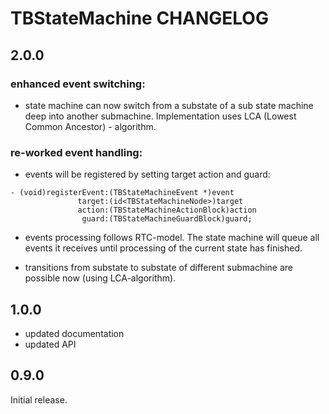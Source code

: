 # TBStateMachine CHANGELOG

## 2.0.0

### enhanced event switching:

- state machine can now switch from a substate of a sub state machine deep into another submachine. Implementation uses LCA (Lowest Common Ancestor) - algorithm.

### re-worked event handling:

- events will be registered by setting target action and guard:

```
- (void)registerEvent:(TBStateMachineEvent *)event
               target:(id<TBStateMachineNode>)target
               action:(TBStateMachineActionBlock)action
                guard:(TBStateMachineGuardBlock)guard;
```

- events processing follows RTC-model. The state machine will queue all events it receives until processing of the current state has finished.

- transitions from substate to substate of different submachine are possible now (using LCA-algorithm).

## 1.0.0

- updated documentation
- updated API


## 0.9.0

Initial release.